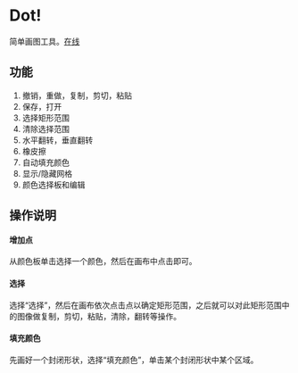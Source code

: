 # Dot!
简单画图工具。[在线](https://hlpp.github.io/games/web/dot/)

## 功能
1. 撤销，重做，复制，剪切，粘贴
2. 保存，打开
3. 选择矩形范围
4. 清除选择范围
5. 水平翻转，垂直翻转
6. 橡皮擦
7. 自动填充颜色
8. 显示/隐藏网格
9. 颜色选择板和编辑



## 操作说明
#### 增加点
从颜色板单击选择一个颜色，然后在画布中点击即可。
#### 选择
选择“选择”，然后在画布依次点击点以确定矩形范围，之后就可以对此矩形范围中的图像做复制，剪切，粘贴，清除，翻转等操作。
#### 填充颜色
先画好一个封闭形状，选择“填充颜色”，单击某个封闭形状中某个区域。
